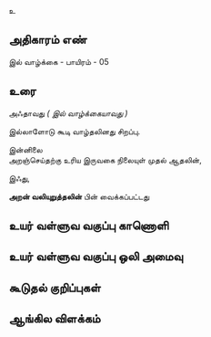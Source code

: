 உ


## அதிகாரம் எண்

இல் வாழ்க்கை - பாயிரம் - 05


## உரை 

அஃதாவது _( இல் வாழ்க்கையாவது )_  

இல்லாளோடு கூடி வாழ்தலினது சிறப்பு.  

இன்னிலை   
அறஞ்செய்தற்கு உரிய இருவகை நிலையுள் முதல் ஆதலின்,  

இஃது,  

**அறன் வலியுறுத்தலின்** பின் வைக்கப்பட்டது


## உயர் வள்ளுவ வகுப்பு காணொளி


## உயர் வள்ளுவ வகுப்பு ஒலி அமைவு 


## கூடுதல் குறிப்புகள்


## ஆங்கில விளக்கம்
